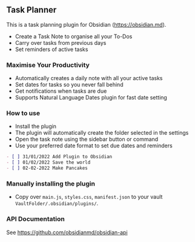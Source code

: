 ## Task Planner

This is a task planning plugin for Obsidian (https://obsidian.md).

- Create a Task Note to organise all your To-Dos
- Carry over tasks from previous days
- Set reminders of active tasks

### Maximise Your Productivity

- Automatically creates a daily note with all your active tasks
- Set dates for tasks so you never fall behind
- Get notifications when tasks are due
- Supports Natural Language Dates plugin for fast date setting

### How to use

- Install the plugin
- The plugin will automatically create the folder selected in the settings
- Open the task note using the sidebar button or command
- Use your preferred date format to set due dates and reminders

```md
- [ ] 31/01/2022 Add Plugin to Obsidian
- [ ] 01/02/2022 Save the world
- [ ] 02-02-2022 Make Pancakes

```

### Manually installing the plugin

- Copy over `main.js`, `styles.css`, `manifest.json` to your vault `VaultFolder/.obsidian/plugins/`.



### API Documentation

See https://github.com/obsidianmd/obsidian-api
